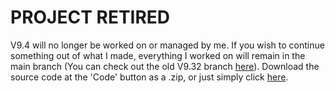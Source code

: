 # PROJECT RETIRED
V9.4 will no longer be worked on or managed by me. If you wish to continue something out of what I made, everything I worked on will remain in the main branch (You can check out the old V9.32 branch [here](https://github.com/PkmnYellow/RSV2-Modpack/tree/V9.32)). Download the source code at the 'Code' button as a .zip, or just simply click [here](https://github.com/PkmnYellow/RSV2-Modpack/archive/refs/heads/main.zip).
